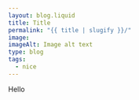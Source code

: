 ```yaml
---
layout: blog.liquid
title: Title
permalink: "{{ title | slugify }}/"
image: 
imageAlt: Image alt text
type: blog
tags:
  - nice
---
```


Hello